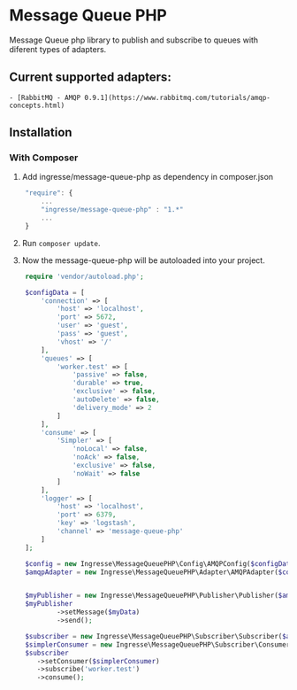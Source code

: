 # Message Queue PHP

Message Queue php library to publish and subscribe to queues with diferent types of adapters.

## Current supported adapters:
	- [RabbitMQ - AMQP 0.9.1](https://www.rabbitmq.com/tutorials/amqp-concepts.html)

## Installation
### With Composer

1. Add ingresse/message-queue-php as dependency in composer.json 

```javascript
    "require": {
        ...
        "ingresse/message-queue-php" : "1.*"
        ...
    }
```

2. Run `composer update`.

3. Now the message-queue-php will be autoloaded into your project.

```php
    require 'vendor/autoload.php';

    $configData = [
	    'connection' => [
	        'host' => 'localhost',
	        'port' => 5672,
	        'user' => 'guest',
	        'pass' => 'guest',
	        'vhost' => '/'
	    ],
	    'queues' => [
	        'worker.test' => [
	            'passive' => false,
	            'durable' => true,
	            'exclusive' => false,
	            'autoDelete' => false,
	            'delivery_mode' => 2
	        ]
	    ],
	    'consume' => [
	        'Simpler' => [
	            'noLocal' => false,
	            'noAck' => false,
	            'exclusive' => false,
	            'noWait' => false
	        ]
	    ],
	    'logger' => [
	        'host' => 'localhost',
	        'port' => 6379,
	        'key' => 'logstash',
	        'channel' => 'message-queue-php'
	    ]
	];

    $config = new Ingresse\MessageQueuePHP\Config\AMQPConfig($configData);
	$amqpAdapter = new Ingresse\MessageQueuePHP\Adapter\AMQPAdapter($config);


	$myPublisher = new Ingresse\MessageQueuePHP\Publisher\Publisher($amqpAdapter, 'worker.test');
	$myPublisher
            ->setMessage($myData)
            ->send();

    $subscriber = new Ingresse\MessageQueuePHP\Subscriber\Subscriber($amqpAdapter);
	$simplerConsumer = new Ingresse\MessageQueuePHP\Subscriber\Consumer\SimplerConsumer;
	$subscriber
	   ->setConsumer($simplerConsumer)
	   ->subscribe('worker.test')
	   ->consume();
```
